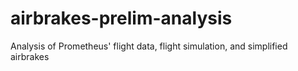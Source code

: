 # airbrakes-prelim-analysis

Analysis of Prometheus' flight data, flight simulation, and simplified airbrakes
